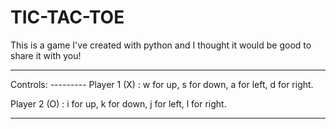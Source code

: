 # TIC-TAC-TOE
This is a game I've created with python and I thought it would be good to share it with you!
<hr>
Controls:
---------
Player 1 (X) : w for up,
               s for down,
               a for left,
               d for right.
               
Player 2 (O) : i for up,
               k for down,
               j for left,
               l for right.

-----------------------------
